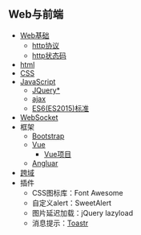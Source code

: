 ## Web与前端

- [Web基础](Basic_of_Web.md)
	- [http协议](http_protocol.md)
	- [http状态码](http_status_code.md)
- [html](html.md)
- [CSS](CSS.md)
- [JavaScript](JavaScript.md)
	- [JQuery\*](jQuery.md)
	- [ajax](Ajax.md)
	- [ES6(ES2015)标准](ES6.md)
- [WebSocket](WebSocket.md)
- 框架
	- [Bootstrap](Bootstrap.md)
	- [Vue](Vue.md)
		- [Vue项目](Project_Vue.md)
	- [Angluar](Angluar.md)
- [跨域](cross-domain.md)
- 插件
	- CSS图标库：Font Awesome
	- 自定义alert：SweetAlert
	- 图片延迟加载：jQuery lazyload
	- 消息提示：[Toastr](Toastr.md)


